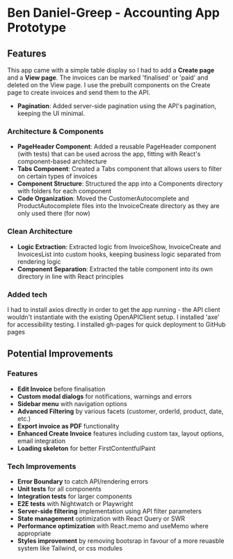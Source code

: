 # Ben Daniel-Greep - Accounting App Prototype

## Features

This app came with a simple table display so I had to add a **Create page** and a **View page**. The invoices can be marked 'finalised' or 'paid' and deleted on the View page. I use the prebuilt components on the Create page to create invoices and send them to the API.

- **Pagination**: Added server-side pagination using the API's pagination, keeping the UI minimal.



### Architecture & Components

- **PageHeader Component**: Added a reusable PageHeader component (with tests) that can be used across the app, fitting with React's component-based architecture
- **Tabs Component**: Created a Tabs component that allows users to filter on certain types of invoices
- **Component Structure**: Structured the app into a Components directory with folders for each component
- **Code Organization**: Moved the CustomerAutocomplete and ProductAutocomplete files into the InvoiceCreate directory as they are only used there (for now)

### Clean Architecture

- **Logic Extraction**: Extracted logic from InvoiceShow, InvoiceCreate and InvoicesList into custom hooks, keeping business logic separated from rendering logic
- **Component Separation**: Extracted the table component into its own directory in line with React principles

### Added tech

I had to install axios directly in order to get the app running - the API client wouldn't instantiate with the existing OpenAPIClient setup. 
I installed 'axe' for accessibility testing.
I installed gh-pages for quick deployment to GitHub pages

## Potential Improvements

### Features

- **Edit Invoice** before finalisation
- **Custom modal dialogs** for notifications, warnings and errors
- **Sidebar menu** with navigation options
- **Advanced Filtering** by various facets (customer, orderId, product, date, etc.)
- **Export invoice as PDF** functionality
- **Enhanced Create Invoice** features including custom tax, layout options, email integration
- **Loading skeleton** for better FirstContentfulPaint

### Tech Improvements

- **Error Boundary** to catch API/rendering errors
- **Unit tests** for all components
- **Integration tests** for larger components
- **E2E tests** with Nightwatch or Playwright
- **Server-side filtering** implementation using API filter parameters
- **State management** optimization with React Query or SWR
- **Performance optimization** with React.memo and useMemo where appropriate
- **Styles improvement** by removing bootsrap in favour of a more reuasble system like Tailwind, or css modules